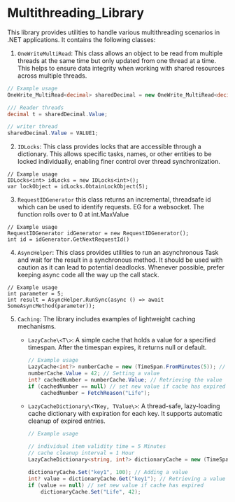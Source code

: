 # Multithreading_Library

This library provides utilities to handle various multithreading scenarios in .NET applications. It contains the following classes:

1. `OneWriteMultiRead`: This class allows an object to be read from multiple threads at the same time but only updated from one thread at a time. This helps to ensure data integrity when working with shared resources across multiple threads.

```csharp
// Example usage
OneWrite_MultiRead<decimal> sharedDecimal = new OneWrite_MultiRead<decimal>(100);

/// Reader threads
decimal t = sharedDecimal.Value;

// writer thread
sharedDecimal.Value = VALUE1;
```

2. `IDLocks`: This class provides locks that are accessible through a dictionary. This allows specific tasks, names, or other entities to be locked individually, enabling finer control over thread synchronization.
```
// Example usage
IDLocks<int> idLocks = new IDLocks<int>();
var lockObject = idLocks.ObtainLockObject(5);
```

3. `RequestIDGenerator` this class returns an incremental, threadsafe id which can be used to identify requests. EG for a websocket. The function rolls over to 0 at int.MaxValue
```
// Example usage
RequestIDGenerator idGenerator = new RequestIDGenerator();
int id = idGenerator.GetNextRequestId()
```

4. `AsyncHelper`: This class provides utilities to run an asynchronous Task and wait for the result in a synchronous method. It should be used with caution as it can lead to potential deadlocks. Whenever possible, prefer keeping async code all the way up the call stack.
```
// Example usage
int parameter = 5;
int result = AsyncHelper.RunSync(async () => await SomeAsyncMethod(parameter));
```

5. `Caching`: The library includes examples of lightweight caching mechanisms.

    - `LazyCache\<T\>`: A simple cache that holds a value for a specified timespan. After the timespan expires, it returns null or default.

        ```csharp
        // Example usage
        LazyCache<int?> numberCache = new (TimeSpan.FromMinutes(5)); // values are valid for 5 Minutes
        numberCache.Value = 42; // Setting a value
        int? cachedNumber = numberCache.Value; // Retrieving the value
        if (cachedNumber == null) // set new value if cache has expired
            cachedNumber = FetchReason("Life");
        ```

    - `LazyCacheDictionary\<TKey, TValue\>`: A thread-safe, lazy-loading cache dictionary with expiration for each key. It supports automatic cleanup of expired entries.

        ```csharp
        // Example usage
    
        // individual item validity time = 5 Minutes
        // cache cleanup interval = 1 Hour
        LazyCacheDictionary<string, int?> dictionaryCache = new (TimeSpan.FromMinutes(5), TimeSpan.FromHours(1));
    
        dictionaryCache.Set("key1", 100); // Adding a value
        int? value = dictionaryCache.Get("key1"); // Retrieving a value
        if (value == null) // set new value if cache has expired
            dictionaryCache.Set("Life", 42);
        ```